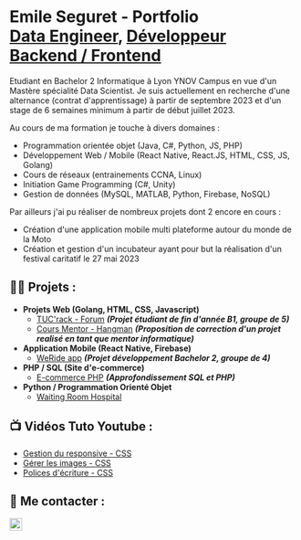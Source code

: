 <h1>Emile Seguret - Portfolio<br/><a href="https://www.linkedin.com/in/emile-seguret/">Data Engineer</a>, <a href="https://www.linkedin.com/in/emile-seguret/">Développeur Backend / Frontend </a></h1>

Etudiant en Bachelor 2 Informatique à Lyon YNOV Campus en vue d'un Mastère spécialité Data Scientist.
Je suis actuellement en recherche d'une alternance (contrat d'apprentissage) à partir de septembre 2023 et d'un stage de 6 semaines minimum à partir de début juillet 2023.

Au cours de ma formation je touche à divers domaines : 
 - Programmation orientée objet (Java, C#, Python, JS, PHP)
 - Développement Web / Mobile (React Native, React.JS, HTML, CSS, JS, Golang)
 - Cours de réseaux (entrainements CCNA, Linux)
 - Initiation Game Programming (C#, Unity)
 - Gestion de données (MySQL, MATLAB, Python, Firebase, NoSQL)

Par ailleurs j'ai pu réaliser de nombreux projets dont 2 encore en cours :
 - Création d'une application mobile multi plateforme autour du monde de la Moto
 - Création et gestion d'un incubateur ayant pour but la réalisation d'un festival caritatif le 27 mai 2023

<h2>👨‍💻 Projets :</h2>

- <b>Projets Web (Golang, HTML, CSS, Javascript)</b>
  - [TUC'rack - Forum](https://github.com/JeanPhilippeCaetano/forum) <b><i>(Projet étudiant de fin d'année B1, groupe de 5)</i></b>
  - [Cours Mentor - Hangman](https://github.com/Spikesito/correction-hangmanweb) <b><i>(Proposition de correction d'un projet realisé en tant que mentor informatique)</i></b>
- <b>Application Mobile (React Native, Firebase)</b>
  - [WeRide app](https://github.com/Spikesito/WeRide) <b><i>(Projet développement Bachelor 2, groupe de 4)</i></b>
- <b>PHP / SQL (Site d'e-commerce)</b>
  - [E-commerce PHP](https://github.com/Spikesito/EvalPHP) <b><i>(Approfondissement SQL et PHP)</i></b>
- <b>Python / Programmation Orienté Objet </b>
  - [Waiting Room Hospital](https://github.com/JeanPhilippeCaetano/waiting-room-python)

<h2>📺 Vidéos Tuto Youtube :</h2>

- [Gestion du responsive - CSS](https://www.youtube.com/watch?v=BB0V56mD654&ab_channel=LyonYnovMentor)
- [Gérer les images - CSS](https://www.youtube.com/watch?v=MUzwWdm1Rcg&ab_channel=LyonYnovMentor)
- [Polices d'écriture - CSS](https://www.youtube.com/watch?v=x3wh_Fox2A4&ab_channel=LyonYnovMentor)

<h2> 🤳 Me contacter :</h2>

[<img align="left" alt="Emile SEGURET | LinkedIn" width="22px" src="https://cdn.jsdelivr.net/npm/simple-icons@v3/icons/linkedin.svg" />][linkedin]

[linkedin]: https://www.linkedin.com/in/emile-seguret/
